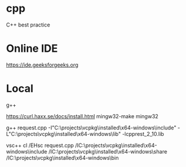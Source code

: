 # cpp
C++ best practice
# Online IDE
https://ide.geeksforgeeks.org
# Local
g++

https://curl.haxx.se/docs/install.html
mingw32-make mingw32

g++ request.cpp -I"C:\projects\vcpkg\installed\x64-windows\include" -L"C:\projects\vcpkg\installed\x64-windows\lib\" -lcpprest_2_10.lib

vsc++
cl /EHsc request.cpp /IC:\projects\vcpkg\installed\x64-windows\include /IC:\projects\vcpkg\installed\x64-windows\share /IC:\projects\vcpkg\installed\x64-windows\bin